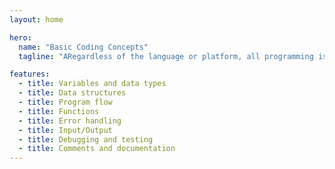 ```yaml
---
layout: home

hero:
  name: "Basic Coding Concepts"
  tagline: "ARegardless of the language or platform, all programming is built upon a set of foundational concepts. Understanding these fundamentals is crucial for writing clear, efficient, and effective code."

features:
  - title: Variables and data types
  - title: Data structures
  - title: Program flow
  - title: Functions
  - title: Error handling
  - title: Input/Output
  - title: Debugging and testing
  - title: Comments and documentation
---
```

